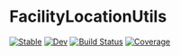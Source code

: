 # FacilityLocationUtils

[![Stable](https://img.shields.io/badge/docs-stable-blue.svg)](https://matbesancon.github.io/FacilityLocationUtils.jl/stable/)
[![Dev](https://img.shields.io/badge/docs-dev-blue.svg)](https://matbesancon.github.io/FacilityLocationUtils.jl/dev/)
[![Build Status](https://github.com/matbesancon/FacilityLocationUtils.jl/actions/workflows/CI.yml/badge.svg?branch=main)](https://github.com/matbesancon/FacilityLocationUtils.jl/actions/workflows/CI.yml?query=branch%3Amain)
[![Coverage](https://codecov.io/gh/matbesancon/FacilityLocationUtils.jl/branch/main/graph/badge.svg)](https://codecov.io/gh/matbesancon/FacilityLocationUtils.jl)
